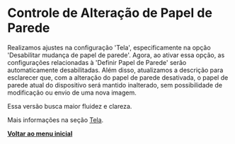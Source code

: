 # Controle de Alteração de Papel de Parede

Realizamos ajustes na configuração 'Tela', especificamente na opção 'Desabilitar mudança de papel de parede'. Agora, ao ativar essa opção, as configurações relacionadas à 'Definir Papel de Parede' serão automaticamente desabilitadas. Além disso, atualizamos a descrição para esclarecer que, com a alteração do papel de parede desativada, o papel de parede atual do dispositivo será mantido inalterado, sem possibilidade de modificação ou envio de uma nova imagem.

Essa versão busca maior fluidez e clareza.

Mais informações na seção [Tela](../../portal/configuracoes/gerenciar-politicas/editar-politica/editar-politica-android/configuracoes-gerais/tela.md).

[**Voltar ao menu inicial**](./)
